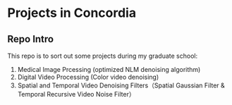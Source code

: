 # Projects in Concordia

## Repo Intro
This repo is to sort out some projects during my graduate school:
1. Medical Image Prcessing (optimized NLM denoising algorithm)
2. Digital Video Processing (Color video denoising)
3. Spatial and Temporal Video Denoising Filters（Spatial Gaussian Filter & Temporal Recursive Video Noise Filter）

